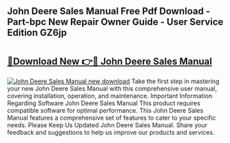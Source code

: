 ## John Deere Sales Manual Free Pdf Download - Part-bpc New Repair Owner Guide - User Service Edition GZ6jp

# <h2><a href="http://bc91229.oget.top/?id=John+Deere+Sales+Manual">🔗Download New 👉🔴 John Deere Sales Manual</a></h2>

[![John Deere Sales Manual new download](https://i.imgur.com/5g1atiW.png)](http://bc91229.oget.top/?id=John+Deere+Sales+Manual)
Take the first step in mastering your new John Deere Sales Manual with this comprehensive user manual, covering installation, operation, and maintenance. Important Information Regarding Software John Deere Sales Manual This product requires compatible software for optimal performance. This John Deere Sales Manual features a comprehensive set of features to cater to your specific needs. Please Keep Us Updated John Deere Sales Manual. Share your feedback and suggestions to help us improve our products and services.
